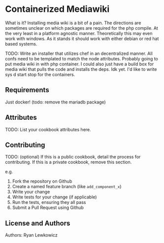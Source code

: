 Containerized Mediawiki 
=======================
What is it? 
Installing media wiki is a bit of a pain. The directions are sometimes unclear on which packages are required for the php compile. At the very least in a platform agnostic manner. Theoretically this may even work with windows. As it stands it should work with either debian or red hat based systems. 

TODO: 
Write an installer that utilizes chef in an decentralized manner. 
All confs need to be templated to match the node attributes.
Probably going to put media wiki in with php container. I could also just have a build box for media wiki that pulls the code and installs the deps. Idk yet. 
I'd like to write sys d start stop for the containers. 


Requirements
------------
Just docker! (todo: remove the mariadb package)

Attributes
----------
TODO: List your cookbook attributes here.

Contributing
------------
TODO: (optional) If this is a public cookbook, detail the process for contributing. If this is a private cookbook, remove this section.

e.g.
1. Fork the repository on Github
2. Create a named feature branch (like `add_component_x`)
3. Write your change
4. Write tests for your change (if applicable)
5. Run the tests, ensuring they all pass
6. Submit a Pull Request using Github

License and Authors
-------------------
Authors: Ryan Lewkowicz
